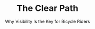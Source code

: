 ---
layout: post
title: The Clear Path
subtitle: Why Visibility Is the Key for Bicycle Riders
cover-img: https://ik.imagekit.io/gearlama/blog/2024-02-25-base-building-training_QuGi71ssd.png?updatedAt=1708844591257
thumbnail-img: "" # avoids thumbnail
readtime: true
tags: [editorial]
---